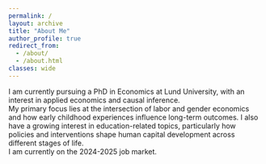```yaml
---
permalink: /
layout: archive
title: "About Me"
author_profile: true
redirect_from: 
  - /about/
  - /about.html
classes: wide
---
```



I am currently pursuing a PhD in Economics at Lund University, with an interest in applied economics and causal inference.  
My primary focus lies at the intersection of labor and gender economics and how early childhood experiences influence long-term outcomes. I also have a growing interest in education-related topics, particularly how policies and interventions shape human capital development across different stages of life.  
I am currently on the 2024-2025 job market.

